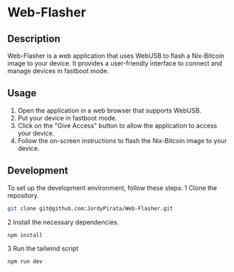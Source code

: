 # Web-Flasher

## Description
Web-Flasher is a web application that uses WebUSB to flash a Nix-Bitcoin image to your device. It provides a user-friendly interface to connect and manage devices in fastboot mode.

## Usage
1. Open the application in a web browser that supports WebUSB.
2. Put your device in fastboot mode.
3. Click on the "Give Access" button to allow the application to access your device.
4. Follow the on-screen instructions to flash the Nix-Bitcoin image to your device.

## Development
To set up the development environment, follow these steps:
1 Clone the repository.

``` .sh
git clone git@github.com:JordyPirata/Web-Flasher.git
```
2 Install the necessary dependencies.
``` .sh
npm install
```
3 Run the tailwind script
``` .sh
npm run dev
```